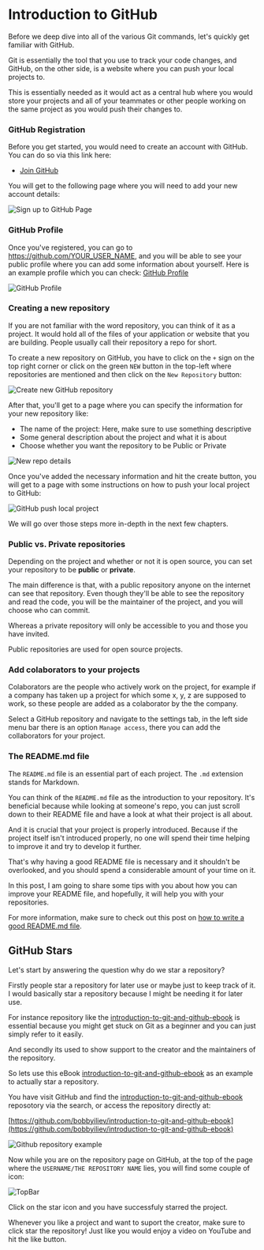 # Introduction to GitHub

Before we deep dive into all of the various Git commands, let's quickly get familiar with GitHub.

Git is essentially the tool that you use to track your code changes, and GitHub, on the other side, is a website where you can push your local projects to.

This is essentially needed as it would act as a central hub where you would store your projects and all of your teammates or other people working on the same project as you would push their changes to.

### GitHub Registration

Before you get started, you would need to create an account with GitHub. You can do so via this link here:

* [Join GitHub](https://github.com/join)

You will get to the following page where you will need to add your new account details:

![Sign up to GitHub Page](https://imgur.com/iebnKjZ.png)

### GitHub Profile

Once you've registered, you can go to https://github.com/YOUR_USER_NAME, and you will be able to see your public profile where you can add some information about yourself. Here is an example profile which you can check: [GitHub Profile](https://github.com/bobbyiliev)

![GitHub Profile](https://imgur.com/rZgIaOy.png)

### Creating a new repository

If you are not familiar with the word repository, you can think of it as a project. It would hold all of the files of your application or website that you are building. People usually call their repository a repo for short.

To create a new repository on GitHub, you have to click on the `+` sign on the top right corner or click on the green `NEW` button in the top-left where repositories are mentioned and then click on the `New Repository` button:

![Create new GitHub repository](https://imgur.com/HAANHiz.png)

After that, you'll get to a page where you can specify the information for your new repository like:

* The name of the project: Here, make sure to use something descriptive
* Some general description about the project and what it is about
* Choose whether you want the repository to be Public or Private

![New repo details](https://imgur.com/T0UKCES.png)

Once you've added the necessary information and hit the create button, you will get to a page with some instructions on how to push your local project to GitHub:

![GitHub push local project](https://imgur.com/HXRQvMu.png)

We will go over those steps more in-depth in the next few chapters.

### Public vs. Private repositories

Depending on the project and whether or not it is open source, you can set your repository to be **public** or **private**.

The main difference is that, with a public repository anyone on the internet can see that repository. Even though they'll be able to see the repository and read the code, you will be the maintainer of the project, and you will choose who can commit.

Whereas a private repository will only be accessible to you and those you have invited.

Public repositories are used for open source projects.

### Add colaborators to your projects

Colaborators are the people who actively work on the project, for example if a company has taken up a project for which some x, y, z are supposed to work, so these people are added as a colaborator by the the company.

Select a GitHub repository and navigate to the settings tab, in the left side menu bar there is an option `Manage access`, there you can add the collaborators for your project.

### The README.md file

The `README.md` file is an essential part of each project. The `.md` extension stands for Markdown.

You can think of the `README.md` file as the introduction to your repository. It's beneficial because while looking at someone's repo, you can just scroll down to their README file and have a look at what their project is all about.

And it is crucial that your project is properly introduced. Because if the project itself isn't introduced properly, no one will spend their time helping to improve it and try to develop it further.

That's why having a good README file is necessary and it shouldn't be overlooked, and you should spend a considerable amount of your time on it.

In this post, I am going to share some tips with you about how you can improve your README file, and hopefully, it will help you with your repositories.

For more information, make sure to check out this post on [how to write a good README.md file](https://devdojo.com/bobbyiliev/quick-tips-for-writing-a-good-readme-file).

## GitHub Stars

Let's start by answering the question why do we star a repository?

Firstly people star a repository for later use or maybe just to keep track of it. I would basically star a repository because I might be needing it for later use.

For instance repository like the [introduction-to-git-and-github-ebook](https://github.com/bobbyiliev/introduction-to-git-and-github-ebook) is essential because you might get stuck on Git as a beginner and you can just simply refer to it easily.

And secondly its used to show support to the creator and the maintainers of the repository.

So lets use this eBook [introduction-to-git-and-github-ebook](https://github.com/bobbyiliev/introduction-to-git-and-github-ebook) as an example to actually star a repository.

You have visit GitHub and find the [introduction-to-git-and-github-ebook](https://github.com/bobbyiliev/introduction-to-git-and-github-ebook) reposotory via the search, or access the repository directly at: 

[https://github.com/bobbyiliev/introduction-to-git-and-github-ebook](https://github.com/bobbyiliev/introduction-to-git-and-github-ebook)

![Github repository example](https://user-images.githubusercontent.com/53145644/136269043-0a36d5a8-cc0b-4793-808e-ae9c6318e899.PNG)

Now while you are on the repository page on GitHub, at the top of the page where the `USERNAME/THE REPOSITORY NAME` lies, you will find some couple of icon:

![TopBar](https://user-images.githubusercontent.com/53145644/136269993-95e3909b-dc9e-4ff0-91b9-470c991cf66f.PNG)

Click on the star icon and you have successfuly starred the project.

Whenever you like a project and want to suport the creator, make sure to click star the repository! Just like you would enjoy a video on YouTube and hit the like button.
